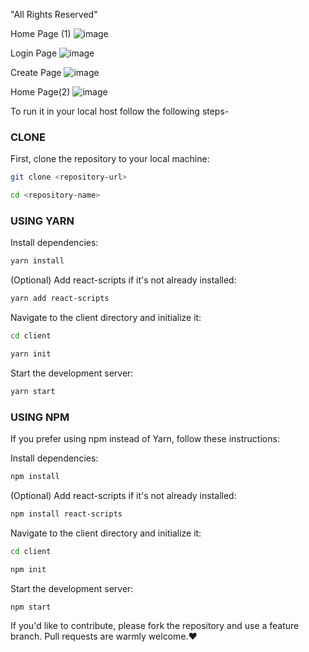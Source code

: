 "All Rights Reserved"

Home Page (1)
![image](https://github.com/user-attachments/assets/733804d8-1d01-4c94-b2b6-49aedd0f61fd)

Login Page
![image](https://github.com/user-attachments/assets/ec98d56a-b194-4351-85d4-8ddae0d949f1)

Create Page
![image](https://github.com/user-attachments/assets/c5bab4ac-a390-47b2-890e-c4b730bba2f3)

Home Page(2)
![image](https://github.com/user-attachments/assets/48731855-74e3-455b-b788-017942926070)



To run it in your local host follow the following steps-

### CLONE
First, clone the repository to your local machine:

```bash
git clone <repository-url>
```
```bash
cd <repository-name>
```

### USING YARN
Install dependencies:
```bash
yarn install
```

(Optional) Add react-scripts if it's not already installed:
```bash
yarn add react-scripts
```

Navigate to the client directory and initialize it:
```bash
cd client
```
```bash
yarn init
```


Start the development server:
```bash
yarn start
```

### USING NPM
If you prefer using npm instead of Yarn, follow these instructions:

Install dependencies:
```bash
npm install
```

(Optional) Add react-scripts if it's not already installed:
```bash
npm install react-scripts
```

Navigate to the client directory and initialize it:
```bash
cd client
```
```bash
npm init
```

Start the development server:
```bash
npm start
```

If you'd like to contribute, please fork the repository and use a feature branch. Pull requests are warmly welcome.❤️
